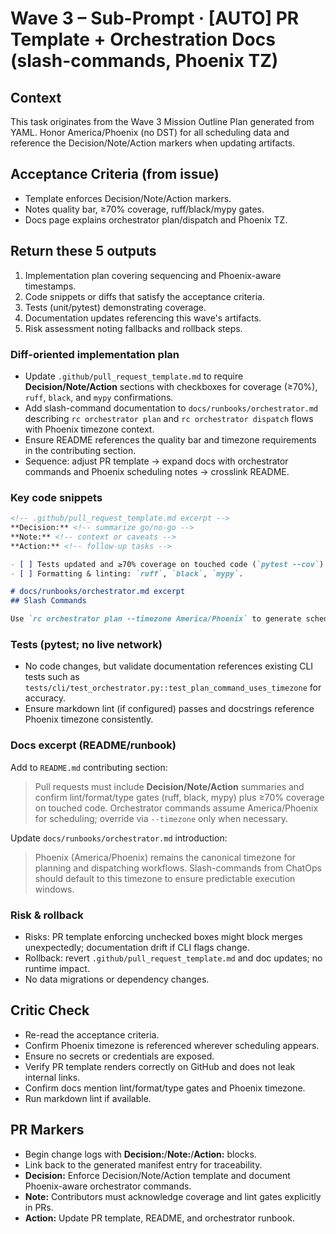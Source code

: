 # Wave 3 – Sub-Prompt · [AUTO] PR Template + Orchestration Docs (slash-commands, Phoenix TZ)

## Context
This task originates from the Wave 3 Mission Outline Plan generated from YAML. Honor America/Phoenix (no DST) for all scheduling data and reference the Decision/Note/Action markers when updating artifacts.

## Acceptance Criteria (from issue)
- Template enforces Decision/Note/Action markers.
- Notes quality bar, ≥70% coverage, ruff/black/mypy gates.
- Docs page explains orchestrator plan/dispatch and Phoenix TZ.

## Return these 5 outputs
1. Implementation plan covering sequencing and Phoenix-aware timestamps.
2. Code snippets or diffs that satisfy the acceptance criteria.
3. Tests (unit/pytest) demonstrating coverage.
4. Documentation updates referencing this wave's artifacts.
5. Risk assessment noting fallbacks and rollback steps.

### Diff-oriented implementation plan
- Update `.github/pull_request_template.md` to require **Decision/Note/Action** sections with checkboxes for coverage (≥70%), `ruff`, `black`, and `mypy` confirmations.
- Add slash-command documentation to `docs/runbooks/orchestrator.md` describing `rc orchestrator plan` and `rc orchestrator dispatch` flows with Phoenix timezone context.
- Ensure README references the quality bar and timezone requirements in the contributing section.
- Sequence: adjust PR template → expand docs with orchestrator commands and Phoenix scheduling notes → crosslink README.

### Key code snippets
```markdown
<!-- .github/pull_request_template.md excerpt -->
**Decision:** <!-- summarize go/no-go -->
**Note:** <!-- context or caveats -->
**Action:** <!-- follow-up tasks -->

- [ ] Tests updated and ≥70% coverage on touched code (`pytest --cov`).
- [ ] Formatting & linting: `ruff`, `black`, `mypy`.
```

```markdown
# docs/runbooks/orchestrator.md excerpt
## Slash Commands

Use `rc orchestrator plan --timezone America/Phoenix` to generate schedules without DST adjustments. Dispatch runs via `rc orchestrator dispatch --plan artifacts/orchestrator/plan.json` to execute Phoenix-aware workflows.
```

### Tests (pytest; no live network)
- No code changes, but validate documentation references existing CLI tests such as `tests/cli/test_orchestrator.py::test_plan_command_uses_timezone` for accuracy.
- Ensure markdown lint (if configured) passes and docstrings reference Phoenix timezone consistently.

### Docs excerpt (README/runbook)
Add to `README.md` contributing section:

> Pull requests must include **Decision/Note/Action** summaries and confirm lint/format/type gates (ruff, black, mypy) plus ≥70% coverage on touched code. Orchestrator commands assume America/Phoenix for scheduling; override via `--timezone` only when necessary.

Update `docs/runbooks/orchestrator.md` introduction:

> Phoenix (America/Phoenix) remains the canonical timezone for planning and dispatching workflows. Slash-commands from ChatOps should default to this timezone to ensure predictable execution windows.

### Risk & rollback
- Risks: PR template enforcing unchecked boxes might block merges unexpectedly; documentation drift if CLI flags change.
- Rollback: revert `.github/pull_request_template.md` and doc updates; no runtime impact.
- No data migrations or dependency changes.

## Critic Check
- Re-read the acceptance criteria.
- Confirm Phoenix timezone is referenced wherever scheduling appears.
- Ensure no secrets or credentials are exposed.
- Verify PR template renders correctly on GitHub and does not leak internal links.
- Confirm docs mention lint/format/type gates and Phoenix timezone.
- Run markdown lint if available.

## PR Markers
- Begin change logs with **Decision:**/**Note:**/**Action:** blocks.
- Link back to the generated manifest entry for traceability.
- **Decision:** Enforce Decision/Note/Action template and document Phoenix-aware orchestrator commands.
- **Note:** Contributors must acknowledge coverage and lint gates explicitly in PRs.
- **Action:** Update PR template, README, and orchestrator runbook.